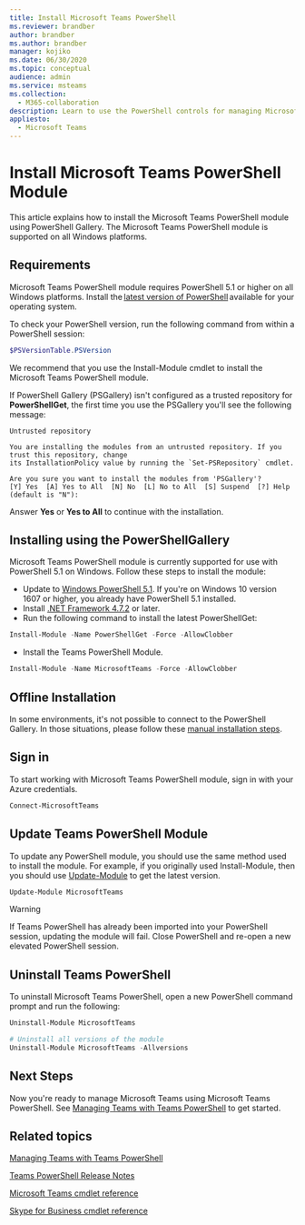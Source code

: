 ```yaml
---
title: Install Microsoft Teams PowerShell
ms.reviewer: brandber
author: brandber
ms.author: brandber
manager: kojiko
ms.date: 06/30/2020
ms.topic: conceptual
audience: admin
ms.service: msteams
ms.collection: 
  - M365-collaboration
description: Learn to use the PowerShell controls for managing Microsoft Teams.
appliesto: 
  - Microsoft Teams
---
```


# Install Microsoft Teams PowerShell Module

This article explains how to install the Microsoft Teams PowerShell module using PowerShell Gallery. The Microsoft Teams PowerShell module is supported on all Windows platforms. 

## Requirements

Microsoft Teams PowerShell module requires PowerShell 5.1 or higher on all Windows platforms. Install the [latest version of PowerShell](/powershell/scripting/install/installing-powershell) available for your operating system. 

To check your PowerShell version, run the following command from within a PowerShell session: 

```powershell
$PSVersionTable.PSVersion 
```
We recommend that you use the  Install-Module cmdlet to install the Microsoft Teams PowerShell module. 
 
If PowerShell Gallery (PSGallery) isn't configured as a trusted repository for **PowerShellGet**, the first time you use the PSGallery you'll see the following message:

```console
Untrusted repository

You are installing the modules from an untrusted repository. If you trust this repository, change
its InstallationPolicy value by running the `Set-PSRepository` cmdlet.

Are you sure you want to install the modules from 'PSGallery'?
[Y] Yes  [A] Yes to All  [N] No  [L] No to All  [S] Suspend  [?] Help (default is "N"):
```

Answer **Yes** or **Yes to All** to continue with the installation.

## Installing using the PowerShellGallery

Microsoft Teams PowerShell module is currently supported for use with PowerShell 5.1 on Windows. Follow these steps to install the module: 

- Update to [Windows PowerShell 5.1](/powershell/scripting/windows-powershell/install/installing-windows-powershell#upgrading-existing-windows-powershell). If you're on Windows 10 version 1607 or higher, you already have PowerShell 5.1 installed. 
- Install [.NET Framework 4.7.2](/dotnet/framework/install) or later. 
- Run the following command to install the latest PowerShellGet:
 
```powershell
Install-Module -Name PowerShellGet -Force -AllowClobber
```
- Install the Teams PowerShell Module.

```powershell
Install-Module -Name MicrosoftTeams -Force -AllowClobber
```

## Offline Installation 

In some environments, it's not possible to connect to the PowerShell Gallery. In those situations, please follow these [manual installation steps](https://aka.ms/psgallery-manualdownload).  

## Sign in

To start working with Microsoft Teams PowerShell module, sign in with your Azure credentials.

```PowerShell
Connect-MicrosoftTeams 
``` 

## Update Teams PowerShell Module

To update any PowerShell module, you should use the same method used to install the module. For example, if you originally used Install-Module, then you should use [Update-Module](/powershell/module/powershellget/update-module) to get the latest version.  

```powershell
Update-Module MicrosoftTeams
```

> [!WARNING]
> If Teams PowerShell has already been imported into your PowerShell session, updating the module will fail. Close PowerShell and re-open a new elevated PowerShell session.


## Uninstall Teams PowerShell

To uninstall Microsoft Teams PowerShell, open a new PowerShell command prompt and run the following: 

```powershell
Uninstall-Module MicrosoftTeams

# Uninstall all versions of the module
Uninstall-Module MicrosoftTeams -Allversions 
```

## Next Steps 

Now you're ready to manage Microsoft Teams using Microsoft Teams PowerShell. See [Managing Teams with Teams PowerShell](teams-powershell-managing-teams.md) to get started. 

## Related topics

[Managing Teams with Teams PowerShell](teams-powershell-managing-teams.md)

[Teams PowerShell Release Notes](teams-powershell-release-notes.md)

[Microsoft Teams cmdlet reference](/powershell/teams/?view=teams-ps)

[Skype for Business cmdlet reference](/powershell/skype/intro?view=skype-ps)
